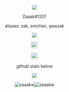 <p align="center">
<img src="https://whatifgaming.com/wp-content/uploads/2022/03/Plenty-of-Fish-in-the-Sea.jpg">
</p>

<p align="center">
Zaaak#1337
  </p>
  
<p align="center">
aliases: zak, emirhan, qwezak
  </p>
<p align="center">
  <img src="https://discord.c99.nl/widget/theme-5/935521061544554538.png">
  </p>
<p align="center">
<a href="https://discord.gg/socials">
  <img align="center" alt="cord server" width="22px" src="https://raw.githubusercontent.com/peterthehan/peterthehan/master/assets/discord.svg" />
</a>
<p align="center">
<a href="https://ayo.so/zaaak1337/">
  <img align="center" alt="zak website" width="22px" src="https://cdn.discordapp.com/attachments/946621309574590524/959287929438613514/geng.gif" />
</a>
<p align="center">
    github stats below
    </p>
    
<p align="center">  
<img src="https://komarev.com/ghpvc/?username=doindrugseveryday&color=grey">
</p>

<p align="center">
<img align="center" src="https://github-readme-stats.vercel.app/api?username=zaaakw&show_icons=true&locale=en" alt="zaaakw" /><img align="center" src="https://github-readme-streak-stats.herokuapp.com/?user=zaaakw&" alt="zaaakw" />
